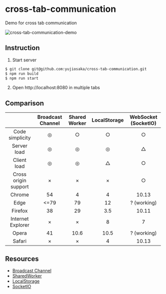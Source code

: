 # cross-tab-communication
Demo for cross tab communication

![cross-tab-communication-demo](https://user-images.githubusercontent.com/2261067/83458582-b911e580-a49d-11ea-8320-d120cc496654.gif)

## Instruction

1. Start server

```sh
$ git clone git@github.com:yujiosaka/cross-tab-communication.git
$ npm run build
$ npm run start
```

2. Open http://localhost:8080 in multiple tabs

## Comparison

|                      | Broadcast Channel | Shared Worker | LocalStorage | WebSocket (SocketIO) |
|:--------------------:|:-----------------:|:-------------:|:------------:|:--------------------:|
| Code simplicity      | ◎                 | ○             | ○            | ○                    |
| Server load          | ◎                 | ◎             | ◎            | △                    |
| Client load          | ◎                 | ◎             | △            | ○                    |
| Cross origin support | ×                 | ×             | ×            | ○                    |
| Chrome               | 54                | 4             | 4            | 10.13                |
| Edge                 | <=79              | 79            | 12           | ? (working)          |
| Firefox              | 38                | 29            | 3.5          | 10.11                |
| Internet Explorer    | ×                 | ×             | 8            | 7                    |
| Opera                | 41                | 10.6          | 10.5         | ? (working)          |
| Safari               | ×                 | ×             | 4            | 10.13                |

## Resources

- [Broadcast Channel](https://developer.mozilla.org/docs/Web/API/Broadcast_Channel_API)
- [SharedWorker](https://developer.mozilla.org/docs/Web/API/SharedWorker)
- [LocalStorage](https://developer.mozilla.org/docs/Web/API/Window/localStorage)
- [SocketIO](https://socket.io/docs/server-api/)
